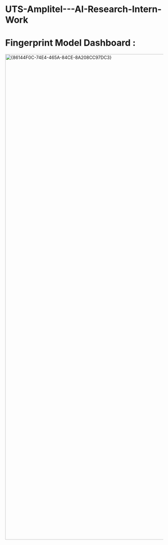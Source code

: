 # UTS-Amplitel---AI-Research-Intern-Work


# Fingerprint Model Dashboard :


<img width="2870" height="1545" alt="{86144F0C-74E4-465A-84CE-8A208CC97DC3}" src="https://github.com/user-attachments/assets/e172d036-f966-4f20-aaa6-c677cb2cb124" />
